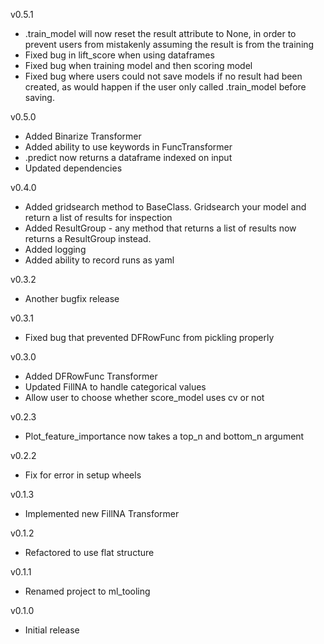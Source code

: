 v0.5.1
- .train_model will now reset the result attribute to None, in order to 
prevent users from mistakenly assuming the result is from the training 
- Fixed bug in lift_score when using dataframes
- Fixed bug when training model and then scoring model
- Fixed bug where users could not save models if no result had been created, as would 
happen if the user only called .train_model before saving.

v0.5.0
- Added Binarize Transformer
- Added ability to use keywords in FuncTransformer
- .predict now returns a dataframe indexed on input
- Updated dependencies

v0.4.0
- Added gridsearch method to BaseClass. Gridsearch your model 
and return a list of results for inspection
- Added ResultGroup - any method that returns a list of results now 
returns a ResultGroup instead.
- Added logging
- Added ability to record runs as yaml

v0.3.2
- Another bugfix release

v0.3.1
- Fixed bug that prevented DFRowFunc from pickling properly

v0.3.0
- Added DFRowFunc Transformer
- Updated FillNA to handle categorical values
- Allow user to choose whether score_model uses cv or not

v0.2.3
- Plot_feature_importance now takes a top_n and bottom_n argument

v0.2.2
- Fix for error in setup wheels

v0.1.3
- Implemented new FillNA Transformer

v0.1.2
- Refactored to use flat structure

v0.1.1
- Renamed project to ml_tooling
    
v0.1.0
- Initial release

    
